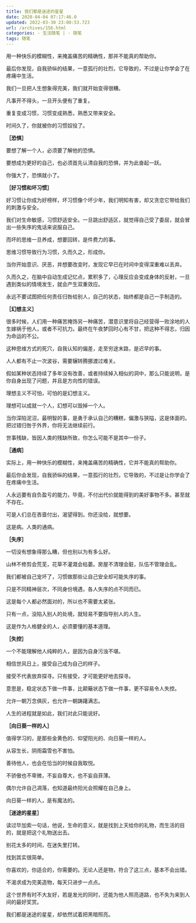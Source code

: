 ```yaml
---
title: 我们都是迷途的星星
date: 2020-04-04 07:17:46.0
updated: 2022-03-30 23:00:53.723
url: /archives/156.html
categories: - 生活随笔 | - 随笔
tags: 随笔
---
```




用一种快乐的模糊性，来掩盖痛苦的精确性，那并不能真的帮助你。

最后你发现，自我骄纵的结果，一意孤行的壮烈，它导致的，不过是让你学会了在疼痛中生活。

我们一旦把人生想象得完美，我们就开始变得很糟。

凡事开不得头，一旦开头便有了重复。

重复变成习惯，习惯变成熟悉，熟悉又带来安全。

时间久了，你就被你的习惯奴役了。

**［恐惧］**

要想了解一个人，必须要了解他的恐惧。

要想成为更好的自己，也必须首先认清自我的恐惧，并为此奋起一跃。

你强大了，恐惧就小了。

**［好习惯和坏习惯］**

好习惯让你成为好榜样，坏习惯像个坏少年，我们明知有害，却又贪恋它带给我们的刺激与安全。

我们对生命敏感，习惯舒适安全。一旦跳出舒适区，就觉得自己受了委屈，就会冒出一些失序的鬼话来说服自己。

而坏的思维一旦养成，想要回转，是件费力的事。

思维习惯导致行为习惯，久而久之，形成你。

当你开始意识、厌恶，并想要改变时，发现它早已在时间中变得深重难以丢弃。

久而久之，在脑中自动生成记忆点，累积多了，心理反应会变成身体的反射，一旦遇到类似的情境发生，就会产生双重效应。

永远不要试图把任何责任归咎给别人，自己的状态，始终都是自己一手制造的。

**［幻想主义］**

很多时候，人们用一种痛苦掩饰另一种痛苦，潜意识里将自己经营得一败涂地的人生嫁祸于他人，或者不可抗力。最终在午夜梦回时心有不甘，把这种不得志，归因为命运的不公。

这种思维方式的死穴，自我认知的偏差，走至穷途末路，是迟早的事。

人人都有不止一次波谷，需要辗转腾挪渡过难关。

假如某种状态持续了多年没有改善，或者持续掉入相似的洞中，那么只能说明，是你自身出现了问题，并且是方向性的错误。

理想主义不可怕，可怕的是幻想主义。

理想可以成就一个人，幻想可以毁掉一个人。

当你深陷泥沼，最明智的事，是勇于承认自己的糟糕，偏激与狭隘，这是体面的。把过错归咎于外界，你将无法继续前行。

世事残缺，皆因人类的残缺所致，你怎么可能不是其中一份子。

**［通病］**

实际上，用一种快乐的模糊性，来掩盖痛苦的精确性，它并不能真的帮助你。

最后你会发现，自我骄纵的结果，一意孤行的壮烈，它导致的，不过是让你学会了在疼痛中生活。

人永远要有自负盈亏的能力，毕竟，不付出代价就能得到的美好事物不多。甚至就不存在。

可是人们总在吝啬付出，渴望得到。你还没给，就想要。

这是病。人类的通病。

**［失序］**

一切没有想象得那么糟，但也别以为有多么好。

山林不修剪会荒芜，花草不灌溉会枯萎。房屋不清理会脏，队伍不管理会乱。

我们都被自己宠坏了，习惯做那些让自己安全却可能失序的事。

只是不同精神层次，不同身份境遇，各人失序的点不同而已。

这是每个人都必然面对的，所以也不需要太紧张。

只有一点，没陷入别人的处境，就轻易不要指导别人的人生。

这是作为人格健全的人，必须要懂的基本道理。

**［失控］**

一个不能理解他人纯粹的人，是因为自身污浊不堪。

相信世风日上，接受自己成为自己的样子。

接受不代表放弃探寻。只有接受，才可能更好地去探寻。

意思是，稳定状态下做一件事，比颠簸状态下做一件事，更不容易令人失控。

允许一朝万念俱灰，也允许一朝踌躇满志。

人生的进程就是如此，我们对此只能说好。

**［向日葵一样的人］**

值得学习的，是那些金黄色的、仰望阳光的、向日葵一样的人。

从容生长，阴雨霜雪也不害怕。

善待他人，也会在恰当的时候自我取悦。

不骄傲也不卑微，不妄自尊大，也不妄自菲薄。

偶尔允许自己凋落，也知道最终阳光会照耀在自己身上。

向日葵一样的人，是有魔法的。

**［迷途的星星］**

读过毕加索一句话，他说，生命的意义，就是找到上天给你的礼物，而生活的目的，就是把这个礼物送出去。

别花太多的时间，在迷失里打转。

找到其实很简单。

你喜欢的，你适合的，你需要的。无论人还是物，符合了这三点，基本不会出错。

不渴求成为完美造物，每天只进步一点点。

这个世界有时不大友好，若是发光的同时，还能为他人照亮道路，也不失为来到人间的最好奖赏。

我们都是迷途的星星，却依然试着把黑暗照亮。